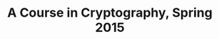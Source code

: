 ---
title: "A Course in Cryptography, Spring 2015"
collection: teaching
type: "Workshop"
link: ""
venue: "University 1, Department"
#date: 20-01-01
location: "City, Country"
citation: 'Taught by Shahram Khazaei, Sharif University'
---